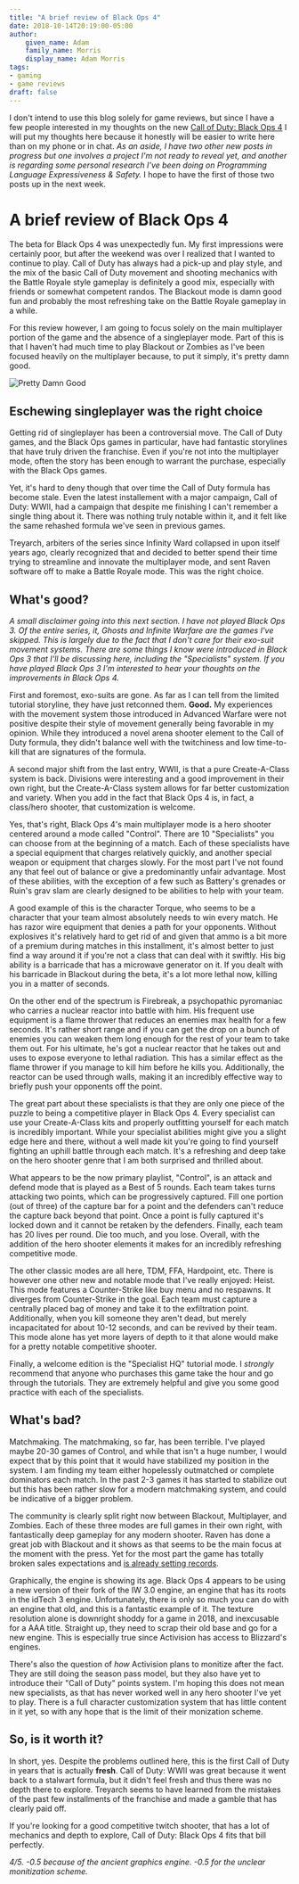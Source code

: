 ```yaml
---
title: "A brief review of Black Ops 4"
date: 2018-10-14T20:19:00-05:00
author: 
    given_name: Adam
    family_name: Morris
    display_name: Adam Morris
tags:
- gaming
- game reviews
draft: false
---
```


I don't intend to use this blog solely for game reviews, but since I have a few people interested in my thoughts on the new [Call of Duty: Black Ops 4](https://www.callofduty.com/blackops4) I will put my thoughts here because it honestly will be easier to write here than on my phone or in chat. *As an aside, I have two other new posts in progress but one involves a project I'm not ready to reveal yet, and another is regarding some personal research I've been doing on Programming Language Expressiveness & Safety.* I hope to have the first of those two posts up in the next week.

# A brief review of Black Ops 4

The beta for Black Ops 4 was unexpectedly fun. My first impressions were certainly poor, but after the weekend was over I realized that I wanted to continue to play. Call of Duty has always had a pick-up and play style, and the mix of the basic Call of Duty movement and shooting mechanics with the Battle Royale style gameplay is definitely a good mix, especially with friends or somewhat competent randos. The Blackout mode is damn good fun and probably the most refreshing take on the Battle Royale gameplay in a while.

For this review however, I am going to focus solely on the main multiplayer portion of the game and the absence of a singleplayer mode. Part of this is that I haven't had much time to play Blackout or Zombies as I've been focused heavily on the multiplayer because, to put it simply, it's pretty damn good.

![Pretty Damn Good](/static/memes/pretty-damn-good.gif)

## Eschewing singleplayer was the right choice

Getting rid of singleplayer has been a controversial move. The Call of Duty games, and the Black Ops games in particular, have had fantastic storylines that have truly driven the franchise. Even if you're not into the multiplayer mode, often the story has been enough to warrant the purchase, especially with the Black Ops games.

Yet, it's hard to deny though that over time the Call of Duty formula has become stale. Even the latest installement with a major campaign, Call of Duty: WWII, had a campaign that despite me finishing I can't remember a single thing about it. There was nothing truly notable within it, and it felt like the same rehashed formula we've seen in previous games.

Treyarch, arbiters of the series since Infinity Ward collapsed in upon itself years ago, clearly recognized that and decided to better spend their time trying to streamline and innovate the multiplayer mode, and sent Raven software off to make a Battle Royale mode. This was the right choice.

## What's good?

*A small disclaimer going into this next section. I have not played Black Ops 3. Of the entire series, it, Ghosts and Infinite Warfare are the games I've skipped. This is largely due to the fact that I don't care for their exo-suit movement systems. There are some things I know were introduced in Black Ops 3 that I'll be discussing here, including the "Specialists" system. If you have played Black Ops 3 I'm interested to hear your thoughts on the improvements in Black Ops 4.*

First and foremost, exo-suits are gone. As far as I can tell from the limited tutorial storyline, they have just retconned them. **Good.** My experiences with the movement system those introduced in Advanced Warfare were not positive despite their style of movement generally being favorable in my opinion. While they introduced a novel arena shooter element to the Call of Duty formula, they didn't balance well with the twitchiness and low time-to-kill that are signatures of the formula.

A second major shift from the last entry, WWII, is that a pure Create-A-Class system is back. Divisions were interesting and a good improvement in their own right, but the Create-A-Class system allows for far better customization and variety. When you add in the fact that Black Ops 4 is, in fact, a class/hero shooter, that customization is welcome.

Yes, that's right, Black Ops 4's main multiplayer mode is a hero shooter centered around a mode called "Control". There are 10 "Specialists" you can choose from at the beginning of a match. Each of these specialists have a special equipment that charges relatively quickly, and another special weapon or equipment that charges slowly. For the most part I've not found any that feel out of balance or give a predominantly unfair advantage. Most of these abilities, with the exception of a few such as Battery's grenades or Ruin's grav slam are clearly designed to be abilities to help with your team.

A good example of this is the character Torque, who seems to be a character that your team almost absolutely needs to win every match. He has razor wire equipment that denies a path for your opponents. Without explosives it's relatively hard to get rid of and given that ammo is a bit more of a premium during matches in this installment, it's almost better to just find a way around it if you're not a class that can deal with it swiftly. His big ability is a barricade that has a microwave generator on it. If you dealt with his barricade in Blackout during the beta, it's a lot more lethal now, killing you in a matter of seconds.

On the other end of the spectrum is Firebreak, a psychopathic pyromaniac who carries a nuclear reactor into battle with him. His frequent use equipment is a flame thrower that reduces an enemies max health for a few seconds. It's rather short range and if you can get the drop on a bunch of enemies you can weaken them long enough for the rest of your team to take them out. For his ultimate, he's got a nuclear reactor that he takes out and uses to expose everyone to lethal radiation. This has a similar effect as the flame thrower if you manage to kill him before he kills you. Additionally, the reactor can be used through walls, making it an incredibly effective way to briefly push your opponents off the point.

The great part about these specialists is that they are only one piece of the puzzle to being a competitive player in Black Ops 4. Every specialist can use your Create-A-Class kits and properly outfitting yourself for each match is incredibly important. While your specialist abilities might give you a slight edge here and there, without a well made kit you're going to find yourself fighting an uphill battle through each match. It's a refreshing and deep take on the hero shooter genre that I am both surprised and thrilled about.

What appears to be the now primary playlist, "Control", is an attack and defend mode that is played as a Best of 5 rounds. Each team takes turns attacking two points, which can be progressively captured. Fill one portion (out of three) of the capture bar for a point and the defenders can't reduce the capture back beyond that point. Once a point is fully captured it's locked down and it cannot be retaken by the defenders. Finally, each team has 20 lives per round. Die too much, and you lose. Overall, with the addition of the hero shooter elements it makes for an incredibly refreshing competitive mode.

The other classic modes are all here, TDM, FFA, Hardpoint, etc. There is however one other new and notable mode that I've really enjoyed: Heist. This mode features a Counter-Strike like buy menu and no respawns. It diverges from Counter-Strike in the goal. Each team must capture a centrally placed bag of money and take it to the exfiltration point. Additionally, when you kill someone they aren't dead, but merely incapacitated for about 10-12 seconds, and can be revived by their team. This mode alone has yet more layers of depth to it that alone would make for a pretty notable competitive shooter.

Finally, a welcome edition is the "Specialist HQ" tutorial mode. I *strongly* recommend that anyone who purchases this game take the hour and go through the tutorials. They are extremely helpful and give you some good practice with each of the specialists.

## What's bad?

Matchmaking. The matchmaking, so far, has been terrible. I've played maybe 20-30 games of Control, and while that isn't a huge number, I would expect that by this point that it would have stabilized my position in the system. I am finding my team either hopelessly outmatched or complete dominators each match. In the past 2-3 games it has started to stabilize out but this has been rather slow for a modern matchmaking system, and could be indicative of a bigger problem.

The community is clearly split right now between Blackout, Multiplayer, and Zombies. Each of these three modes are full games in their own right, with fantastically deep gameplay for any modern shooter. Raven has done a great job with Blackout and it shows as that seems to be the main focus at the moment with the press. Yet for the most part the game has totally broken sales expectations and [is already setting records](https://www.gamespot.com/articles/black-ops-4-breaks-new-activision-and-playstation-/1100-6462525/).

Graphically, the engine is showing its age. Black Ops 4 appears to be using a new version of their fork of the IW 3.0 engine, an engine that has its roots in the idTech 3 engine. Unfortunately, there is only so much you can do with an engine that old, and this is a fantastic example of it. The texture resolution alone is downright shoddy for a game in 2018, and inexcusable for a AAA title. Straight up, they need to scrap their old base and go for a new engine. This is especially true since Activision has access to Blizzard's engines.

There's also the question of _how_ Activision plans to monitize after the fact. They are still doing the season pass model, but they also have yet to introduce their "Call of Duty" points system. I'm hoping this does not mean new specialists, as that has never worked well in any hero shooter I've yet to play. There is a full character customization system that has little content in it yet, so with any hope that is the limit of their monization scheme.

## So, is it worth it?

In short, yes. Despite the problems outlined here, this is the first Call of Duty in years that is actually **fresh**. Call of Duty: WWII was great because it went back to a stalwart formula, but it didn't feel fresh and thus there was no depth there to explore. Treyarch seems to have learned from the mistakes of the past few installments of the franchise and made a gamble that has clearly paid off.

If you're looking for a good competitive twitch shooter, that has a lot of mechanics and depth to explore, Call of Duty: Black Ops 4 fits that bill perfectly.

*4/5. -0.5 because of the ancient graphics engine. -0.5 for the unclear monitization scheme.*